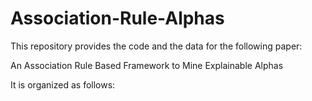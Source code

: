 # Association-Rule-Alphas
This repository provides the code and the data for the following paper:

An Association Rule Based Framework to Mine Explainable Alphas

It is organized as follows:

